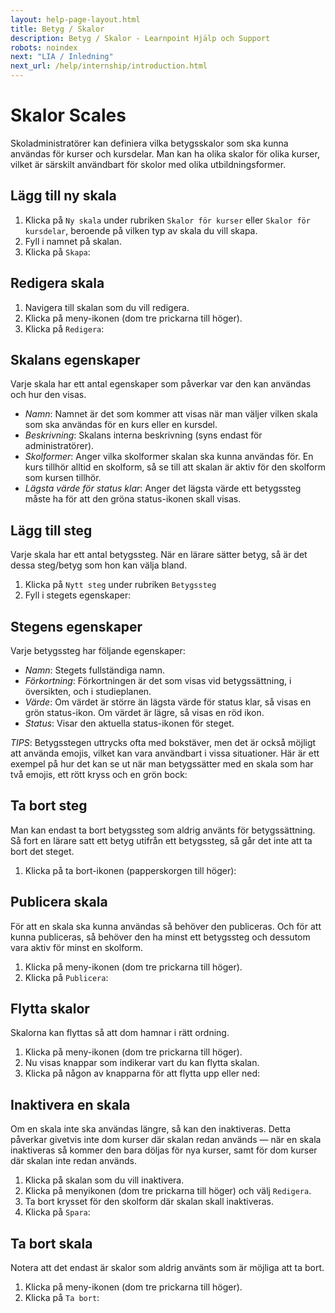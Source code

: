```yaml
---
layout: help-page-layout.html
title: Betyg / Skalor
description: Betyg / Skalor - Learnpoint Hjälp och Support
robots: noindex
next: "LIA / Inledning"
next_url: /help/internship/introduction.html
---
```


<h1>
    <span lang="sv">Skalor</span>
    <span lang="en">Scales</span>
</h1>

<!-- only-in-swedish.html -->

Skoladministratörer kan definiera vilka betygsskalor som ska kunna användas för kurser och kursdelar. Man kan ha olika skalor för olika kurser, vilket är särskilt användbart för skolor med olika utbildningsformer.


## Lägg till ny skala

1. Klicka på `Ny skala` under rubriken `Skalor för kurser` eller `Skalor för kursdelar`, beroende på vilken typ av skala du vill skapa.
2. Fyll i namnet på skalan.
3. Klicka på `Skapa`:

<!-- desktop-recording.html, { src: "_assets/create-scale.mp4", alt: "Skapa sny skala", theme: "light" } -->


## Redigera skala

1. Navigera till skalan som du vill redigera.
2. Klicka på meny-ikonen (dom tre prickarna till höger).
3. Klicka på `Redigera`:

<!-- desktop-screenshot.html, { src: "_assets/edit-scale.png", alt: "Redigera skala", theme: "light" } -->


## Skalans egenskaper

Varje skala har ett antal egenskaper som påverkar var den kan användas och hur den visas.

* *Namn*: Namnet är det som kommer att visas när man väljer vilken skala som ska användas för en kurs eller en kursdel.
* *Beskrivning*: Skalans interna beskrivning (syns endast för administratörer).
* *Skolformer*: Anger vilka skolformer skalan ska kunna användas för. En kurs tillhör alltid en skolform, så se till att skalan är aktiv för den skolform som kursen tillhör.
* *Lägsta värde för status klar*: Anger det lägsta värde ett betygssteg måste ha för att den gröna status-ikonen skall visas.


## Lägg till steg

Varje skala har ett antal betygssteg. När en lärare sätter betyg, så är det dessa steg/betyg som hon kan välja bland.

1. Klicka på `Nytt steg` under rubriken `Betygssteg`
2. Fyll i stegets egenskaper:

<!-- desktop-recording.html, { src: "_assets/create-grading-step.mp4", alt: "Lägga till betygssteg", theme: "light" } -->


## Stegens egenskaper

Varje betygssteg har följande egenskaper:

* *Namn*: Stegets fullständiga namn.
* *Förkortning*: Förkortningen är det som visas vid betygssättning, i översikten, och i studieplanen.
* *Värde*: Om värdet är större än lägsta värde för status klar, så visas en grön status-ikon. Om värdet är lägre, så visas en röd ikon.
* *Status*: Visar den aktuella status-ikonen för steget.

*TIPS*: Betygsstegen uttrycks ofta med bokstäver, men det är också möjligt att använda emojis, vilket kan vara användbart i vissa situationer. Här är ett exempel på hur det kan se ut när man betygssätter med en skala som har två emojis, ett rött kryss och en grön bock:

<!-- desktop-screenshot.html, { src: "_assets/grading-steps.png", alt: "Emojis i betygssteg", theme: "light" } -->


## Ta bort steg

Man kan endast ta bort betygssteg som aldrig använts för betygssättning. Så fort en lärare satt ett betyg utifrån ett betygssteg, så går det inte att ta bort det steget.

1. Klicka på ta bort-ikonen (papperskorgen till höger):

<!-- desktop-screenshot.html, { src: "_assets/remove-grading-step.png", alt: "Ta bort betygssteg", theme: "light" } -->


## Publicera skala

För att en skala ska kunna användas så behöver den publiceras. Och för att kunna publiceras, så behöver den ha minst ett betygssteg och dessutom vara aktiv för minst en skolform.

1. Klicka på meny-ikonen (dom tre prickarna till höger).
2. Klicka på `Publicera`:

<!-- desktop-screenshot.html, { src: "_assets/publish-scale.png", alt: "Publicera skala", theme: "light" } -->


## Flytta skalor

Skalorna kan flyttas så att dom hamnar i rätt ordning.

1. Klicka på meny-ikonen (dom tre prickarna till höger).
2. Nu visas knappar som indikerar vart du kan flytta skalan.
3. Klicka på någon av knapparna för att flytta upp eller ned:

<!-- desktop-recording.html, { src: "_assets/move-scales.mp4", alt: "Flytta skala", theme: "light" } -->


## Inaktivera en skala

Om en skala inte ska användas längre, så kan den inaktiveras. Detta påverkar givetvis inte dom kurser där skalan redan används — när en skala inaktiveras så kommer den bara döljas för nya kurser, samt för dom kurser där skalan inte redan används.

1. Klicka på skalan som du vill inaktivera.
2. Klicka på menyikonen (dom tre prickarna till höger) och välj `Redigera`.
3. Ta bort krysset för den skolform där skalan skall inaktiveras.
4. Klicka på `Spara`:

<!-- desktop-recording.html, { src: "_assets/deactivate-scale.mp4", alt: "Inaktivera en skala", theme: "light" } -->


## Ta bort skala

Notera att det endast är skalor som aldrig använts som är möjliga att ta bort.

1. Klicka på meny-ikonen (dom tre prickarna till höger).
2. Klicka på `Ta bort`:

<!-- desktop-screenshot.html, { src: "_assets/remove-scale.png", alt: "Ta bort skala", theme: "light" } -->
